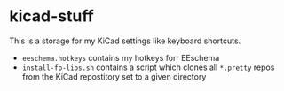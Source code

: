 # kicad-stuff
This is a storage for my KiCad settings like keyboard shortcuts.

- `eeschema.hotkeys` contains my hotkeys forr EEschema
- `install-fp-libs.sh` contains a script which clones all `*.pretty` repos
from the KiCad repostitory set to a given directory
